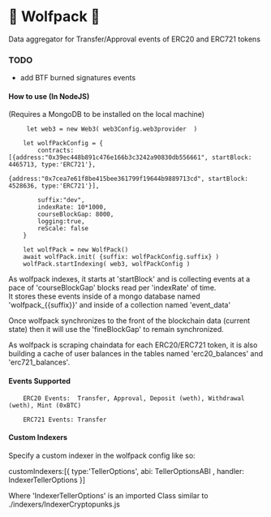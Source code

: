 # 🦊 Wolfpack 🦊
Data aggregator for Transfer/Approval events of ERC20 and ERC721 tokens 



### TODO 

- add BTF burned signatures events 




#### How to use (In NodeJS) 
(Requires a MongoDB to be installed on the local machine) 

         let web3 = new Web3( web3Config.web3provider  )

        let wolfPackConfig = {
            contracts:[{address:"0x39ec448b891c476e166b3c3242a90830db556661", startBlock: 4465713, type:'ERC721'},
                            {address:"0x7cea7e61f8be415bee361799f19644b9889713cd", startBlock: 4528636, type:'ERC721'}],
             
            suffix:"dev",
            indexRate: 10*1000,
            courseBlockGap: 8000,
            logging:true,
            reScale: false
        }

        let wolfPack = new WolfPack()
        await wolfPack.init( {suffix: wolfPackConfig.suffix} )
        wolfPack.startIndexing( web3, wolfPackConfig )  


        
        
        
        
 As wolfpack indexes, it starts at 'startBlock' and is collecting events at a pace of 'courseBlockGap' blocks read per 'indexRate' of time.  
 It stores these events inside of a mongo database named 'wolfpack_{{suffix}}' and inside of a collection named 'event_data'
 
 Once wolfpack synchronizes to the front of the blockchain data (current state) then it will use the 'fineBlockGap' to remain synchronized.  
 
 As wolfpack is scraping chaindata for each ERC20/ERC721 token, it is also building a cache of user balances in the tables named 'erc20_balances' and 'erc721_balances'. 
 
 #### Events Supported
 
        ERC20 Events:  Transfer, Approval, Deposit (weth), Withdrawal (weth), Mint (0xBTC)
 
        ERC721 Events: Transfer


#### Custom Indexers

Specify a custom indexer in the wolfpack config like so:

customIndexers:[{ type:'TellerOptions', abi: TellerOptionsABI ,  handler: IndexerTellerOptions  }]


Where 'IndexerTellerOptions' is an imported Class similar to ./indexers/IndexerCryptopunks.js